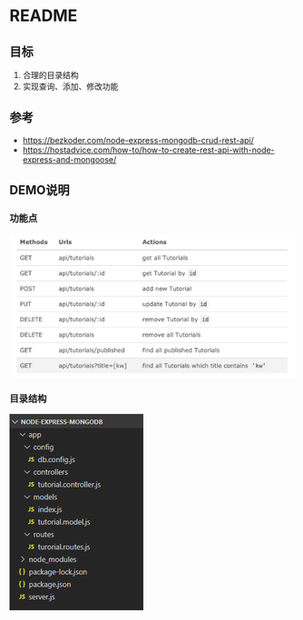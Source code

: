 # README

## 目标

1. 合理的目录结构
2. 实现查询、添加、修改功能

## 参考

- https://bezkoder.com/node-express-mongodb-crud-rest-api/
- https://hostadvice.com/how-to/how-to-create-rest-api-with-node-express-and-mongoose/

## DEMO说明

### 功能点

![](../../doc/img/01-1.png)

### 目录结构

![](../../doc/img/01-02-node-express-mongodb-crud-rest-api-project-structure.png)